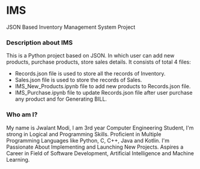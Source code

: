 # IMS
JSON Based Inventory Management System Project

### Description about IMS
This is a Python project based on JSON. In which user can add new products, purchase products, store sales details. 
It consists of total 4 files:
 - Records.json file is used to store all the records of Inventory.
 - Sales.json file is used to store the records of Sales.
 - IMS_New_Products.ipynb file to add new products to Records.json file.
 - IMS_Purchase.ipynb file to update Records.json file after user purchase any product and for Generating BILL.

### Who am I?
My name is Jwalant Modi, I am 3rd year Computer Engineering Student, I'm strong in Logical and Programming Skills. Proficient in Multiple Programming Languages like Python, C, C++, Java and Kotlin. I'm Passionate About Implementing and Launching New Projects. Aspires a Career in Field of Software Development, Artificial Intelligence and Machine Learning.

